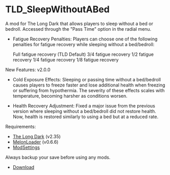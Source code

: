 # TLD_SleepWithoutABed

A mod for The Long Dark that allows players to sleep without a bed or bedroll. Accessed through the "Pass Time" option in the radial menu.

- Fatigue Recovery Penalties:
Players can choose one of the following penalties for fatigue recovery while sleeping without a bed/bedroll:

    Full fatigue recovery (TLD Default)
    3/4 fatigue recovery
    1/2 fatigue recovery
    1/4 fatigue recovery
    1/8 fatigue recovery

New Features: v2.0.0

 - Cold Exposure Effects: 
Sleeping or passing time without a bed/bedroll causes players to freeze faster and lose additional health when freezing or suffering from     hypothermia. The severity of these effects scales with temperature, becoming harsher as conditions worsen.

 - Health Recovery Adjustment:
Fixed a major issue from the previous version where sleeping without a bed/bedroll did not restore health. Now, health is restored similarly to using a bed but at a reduced rate.

Requirements:
- [The Long Dark](https://www.thelongdark.com/) (v2.35)
- [MelonLoader](https://github.com/LavaGang/MelonLoader/releases/tag/v0.6.6) (v0.6.6)
- [ModSettings](https://github.com/DigitalzombieTLD/ModSettings/releases/)

Always backup your save before using any mods.

- [Download](https://github.com/Ezinw/TLD_SleepWithoutABed/releases/tag/v1.1.0)
